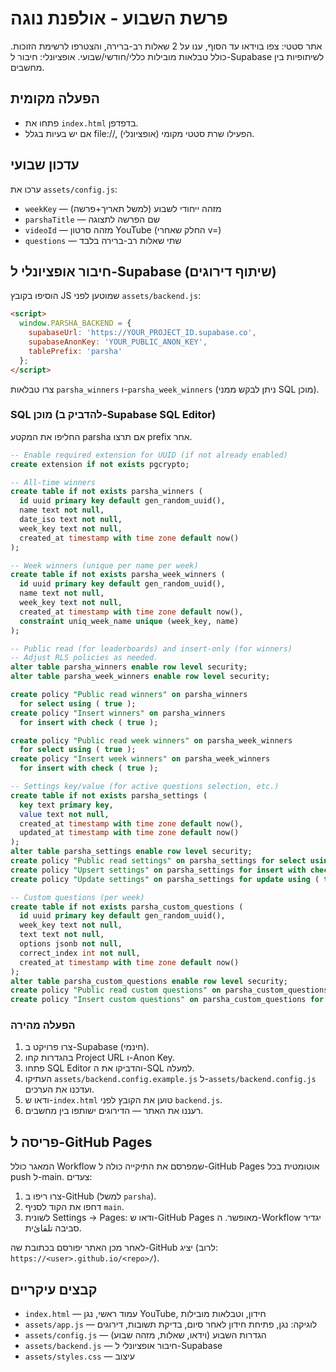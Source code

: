 # פרשת השבוע - אולפנת נוגה

אתר סטטי: צפו בוידאו עד הסוף, ענו על 2 שאלות רב-ברירה, והצטרפו לרשימת הזוכות. כולל טבלאות מובילות כללי/חודשי/שבועי. אופציונלי: חיבור ל-Supabase לשיתופיות בין מחשבים.

## הפעלה מקומית
- פתחו את `index.html` בדפדפן.
- אם יש בעיות בגלל file://, הפעילו שרת סטטי מקומי (אופציונלי).

## עדכון שבועי
ערכו את `assets/config.js`:
- `weekKey` — מזהה ייחודי לשבוע (למשל תאריך+פרשה)
- `parshaTitle` — שם הפרשה לתצוגה
- `videoId` — מזהה סרטון YouTube (החלק שאחרי v=)
- `questions` — שתי שאלות רב-ברירה בלבד

## חיבור אופציונלי ל-Supabase (שיתוף דירוגים)
הוסיפו בקובץ JS שמוטען לפני `assets/backend.js`:
```html
<script>
  window.PARSHA_BACKEND = {
    supabaseUrl: 'https://YOUR_PROJECT_ID.supabase.co',
    supabaseAnonKey: 'YOUR_PUBLIC_ANON_KEY',
    tablePrefix: 'parsha'
  };
</script>
```
צרו טבלאות `parsha_winners` ו-`parsha_week_winners` (ניתן לבקש ממני SQL מוכן).

### SQL מוכן (להדביק ב-Supabase SQL Editor)
החליפו את המקטע parsha אם תרצו prefix אחר.

```sql
-- Enable required extension for UUID (if not already enabled)
create extension if not exists pgcrypto;

-- All-time winners
create table if not exists parsha_winners (
  id uuid primary key default gen_random_uuid(),
  name text not null,
  date_iso text not null,
  week_key text not null,
  created_at timestamp with time zone default now()
);

-- Week winners (unique per name per week)
create table if not exists parsha_week_winners (
  id uuid primary key default gen_random_uuid(),
  name text not null,
  week_key text not null,
  created_at timestamp with time zone default now(),
  constraint uniq_week_name unique (week_key, name)
);

-- Public read (for leaderboards) and insert-only (for winners)
-- Adjust RLS policies as needed.
alter table parsha_winners enable row level security;
alter table parsha_week_winners enable row level security;

create policy "Public read winners" on parsha_winners
  for select using ( true );
create policy "Insert winners" on parsha_winners
  for insert with check ( true );

create policy "Public read week winners" on parsha_week_winners
  for select using ( true );
create policy "Insert week winners" on parsha_week_winners
  for insert with check ( true );

-- Settings key/value (for active questions selection, etc.)
create table if not exists parsha_settings (
  key text primary key,
  value text not null,
  created_at timestamp with time zone default now(),
  updated_at timestamp with time zone default now()
);
alter table parsha_settings enable row level security;
create policy "Public read settings" on parsha_settings for select using ( true );
create policy "Upsert settings" on parsha_settings for insert with check ( true );
create policy "Update settings" on parsha_settings for update using ( true ) with check ( true );
```

```sql
-- Custom questions (per week)
create table if not exists parsha_custom_questions (
  id uuid primary key default gen_random_uuid(),
  week_key text not null,
  text text not null,
  options jsonb not null,
  correct_index int not null,
  created_at timestamp with time zone default now()
);
alter table parsha_custom_questions enable row level security;
create policy "Public read custom questions" on parsha_custom_questions for select using ( true );
create policy "Insert custom questions" on parsha_custom_questions for insert with check ( true );
```

### הפעלה מהירה
1. צרו פרויקט ב-Supabase (חינמי).
2. בהגדרות קחו Project URL ו-Anon Key.
3. פתחו SQL Editor והדביקו את ה-SQL למעלה.
4. העתיקו `assets/backend.config.example.js` ל-`assets/backend.config.js` ועדכנו את הערכים.
5. ודאו ש-`index.html` טוען את הקובץ לפני `backend.js`.
6. רעננו את האתר — הדירוגים ישותפו בין מחשבים.

## פריסה ל-GitHub Pages
המאגר כולל Workflow שמפרסם את התיקייה כולה ל-GitHub Pages אוטומטית בכל push ל-main.
צעדים:
1. צרו ריפו ב-GitHub (למשל `parsha`).
2. דחפו את הקוד לסניף `main`.
3. לשונית Settings → Pages: ודאו ש-GitHub Pages מאופשר. ה-Workflow יגדיר סביבה تلقائית.

לאחר מכן האתר יפורסם בכתובת שה-GitHub יציג (לרוב: `https://<user>.github.io/<repo>/`).

## קבצים עיקריים
- `index.html` — עמוד ראשי, נגן YouTube, חידון, וטבלאות מובילות
- `assets/app.js` — לוגיקה: נגן, פתיחת חידון לאחר סיום, בדיקת תשובות, דירוגים
- `assets/config.js` — הגדרות השבוע (וידאו, שאלות, מזהה שבוע)
- `assets/backend.js` — חיבור אופציונלי ל-Supabase
- `assets/styles.css` — עיצוב

